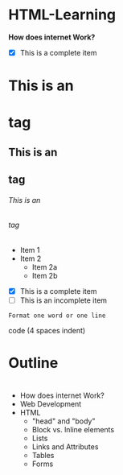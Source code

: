 # HTML-Learning

**How does internet Work?**

- [x] This is a complete item

# This is an <h1> tag

## This is an <h2> tag

###### This is an <h6> tag

* Item 1
* Item 2
  * Item 2a
  * Item 2b

- [x] This is a complete item
- [ ] This is an incomplete item

`Format one word or one line`

code (4 spaces indent)


# Outline <h1>
* How does internet Work?
* Web Development
* HTML
  * "head" and "body"
  * Block vs. lnline elements
  * Lists
  * Links and Attributes
  * Tables
  * Forms

